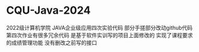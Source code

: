 # CQU-Java-2024
2022级计算机学院 JAVA企业级应用四次实验代码 部分手搓部分改动github代码   
第四次作业有很多冗余代码 是基于软件实训写的项目上面修改的 实现了课程要求的成绩管理功能 没有删改之前写的接口
